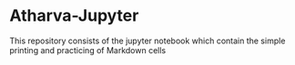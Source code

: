 # Atharva-Jupyter
This repository consists of the jupyter notebook which contain the simple printing and practicing of Markdown cells
